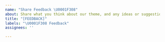 ```yaml
---
name: "Share Feedback \U0001F308"
about: Share what you think about our theme, and any ideas or suggestions you have
title: "[FEEDBACK]"
labels: "\U0001F308 Feedback"
assignees: ''

---
```



